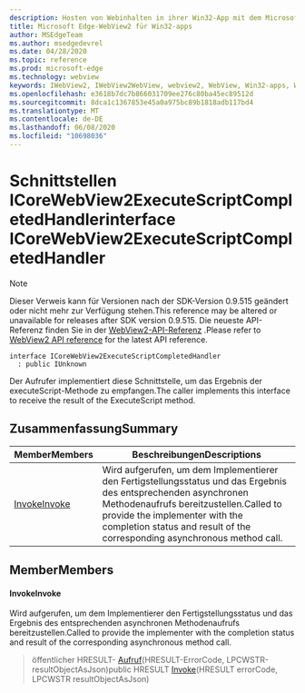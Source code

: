 ```yaml
---
description: Hosten von Webinhalten in ihrer Win32-App mit dem Microsoft Edge WebView2-Steuerelement
title: Microsoft Edge-WebView2 für Win32-apps
author: MSEdgeTeam
ms.author: msedgedevrel
ms.date: 04/28/2020
ms.topic: reference
ms.prod: microsoft-edge
ms.technology: webview
keywords: IWebView2, IWebView2WebView, webview2, WebView, Win32-apps, Win32, Edge, ICoreWebView2, ICoreWebView2Controller, Browser-Steuerelement, Edge-HTML
ms.openlocfilehash: e3618b7dc7b866031709ee276c80ba45ec89512d
ms.sourcegitcommit: 8dca1c1367853e45a0a975bc89b1818adb117bd4
ms.translationtype: MT
ms.contentlocale: de-DE
ms.lasthandoff: 06/08/2020
ms.locfileid: "10698036"
---
```

# <span data-ttu-id="ac93f-104">Schnittstellen ICoreWebView2ExecuteScriptCompletedHandler</span><span class="sxs-lookup"><span data-stu-id="ac93f-104">interface ICoreWebView2ExecuteScriptCompletedHandler</span></span> 

> [!NOTE]
> <span data-ttu-id="ac93f-105">Dieser Verweis kann für Versionen nach der SDK-Version 0.9.515 geändert oder nicht mehr zur Verfügung stehen.</span><span class="sxs-lookup"><span data-stu-id="ac93f-105">This reference may be altered or unavailable for releases after SDK version 0.9.515.</span></span> <span data-ttu-id="ac93f-106">Die neueste API-Referenz finden Sie in der [WebView2-API-Referenz](../../../webview2-api-reference.md) .</span><span class="sxs-lookup"><span data-stu-id="ac93f-106">Please refer to [WebView2 API reference](../../../webview2-api-reference.md) for the latest API reference.</span></span>

```
interface ICoreWebView2ExecuteScriptCompletedHandler
  : public IUnknown
```

<span data-ttu-id="ac93f-107">Der Aufrufer implementiert diese Schnittstelle, um das Ergebnis der executeScript-Methode zu empfangen.</span><span class="sxs-lookup"><span data-stu-id="ac93f-107">The caller implements this interface to receive the result of the ExecuteScript method.</span></span>

## <span data-ttu-id="ac93f-108">Zusammenfassung</span><span class="sxs-lookup"><span data-stu-id="ac93f-108">Summary</span></span>

 <span data-ttu-id="ac93f-109">Member</span><span class="sxs-lookup"><span data-stu-id="ac93f-109">Members</span></span>                        | <span data-ttu-id="ac93f-110">Beschreibungen</span><span class="sxs-lookup"><span data-stu-id="ac93f-110">Descriptions</span></span>
--------------------------------|---------------------------------------------
[<span data-ttu-id="ac93f-111">Invoke</span><span class="sxs-lookup"><span data-stu-id="ac93f-111">Invoke</span></span>](#invoke) | <span data-ttu-id="ac93f-112">Wird aufgerufen, um dem Implementierer den Fertigstellungsstatus und das Ergebnis des entsprechenden asynchronen Methodenaufrufs bereitzustellen.</span><span class="sxs-lookup"><span data-stu-id="ac93f-112">Called to provide the implementer with the completion status and result of the corresponding asynchronous method call.</span></span>

## <span data-ttu-id="ac93f-113">Member</span><span class="sxs-lookup"><span data-stu-id="ac93f-113">Members</span></span>

#### <span data-ttu-id="ac93f-114">Invoke</span><span class="sxs-lookup"><span data-stu-id="ac93f-114">Invoke</span></span> 

<span data-ttu-id="ac93f-115">Wird aufgerufen, um dem Implementierer den Fertigstellungsstatus und das Ergebnis des entsprechenden asynchronen Methodenaufrufs bereitzustellen.</span><span class="sxs-lookup"><span data-stu-id="ac93f-115">Called to provide the implementer with the completion status and result of the corresponding asynchronous method call.</span></span>

> <span data-ttu-id="ac93f-116">öffentlicher HRESULT- [Aufruf](#invoke)(HRESULT-ErrorCode, LPCWSTR-resultObjectAsJson)</span><span class="sxs-lookup"><span data-stu-id="ac93f-116">public HRESULT [Invoke](#invoke)(HRESULT errorCode, LPCWSTR resultObjectAsJson)</span></span>

